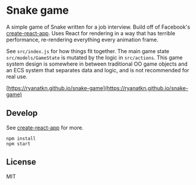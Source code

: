 # Snake game

A simple game of Snake written for a job interview.
Build off of Facebook's [create-react-app](https://github.com/facebookincubator/create-react-app). 
Uses React for rendering in a way that has terrible performance, re-rendering everything every animation frame.

See `src/index.js` for how things fit together.
The main game state `src/models/GameState` is mutated by the logic in `src/actions`.
This game system design is somewhere in between
traditional OO game objects and an ECS system that separates data and logic,
and is not recommended for real use.

[https://ryanatkn.github.io/snake-game](https://ryanatkn.github.io/snake-game)

## Develop
See [create-react-app](https://github.com/facebookincubator/create-react-app) for more.

    npm install
    npm start

## License
MIT